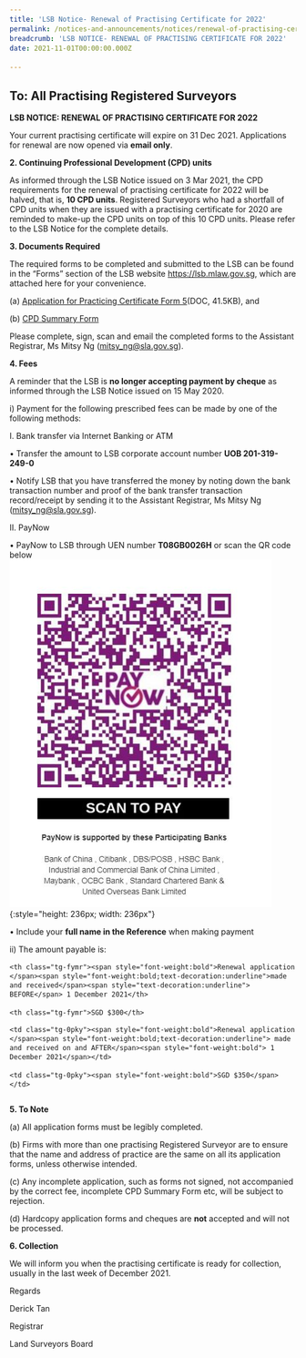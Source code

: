 ```yaml
---
title: 'LSB Notice- Renewal of Practising Certificate for 2022'
permalink: /notices-and-announcements/notices/renewal-of-practising-certificate-for-2022/
breadcrumb: 'LSB NOTICE- RENEWAL OF PRACTISING CERTIFICATE FOR 2022'
date: 2021-11-01T00:00:00.000Z

---
```



## To: All Practising Registered Surveyors



**LSB NOTICE: RENEWAL OF PRACTISING CERTIFICATE FOR 2022**



Your current practising certificate will expire on 31 Dec 2021. Applications for renewal are now opened via **email only**.


**2. Continuing Professional Development (CPD) units**


As informed through the LSB Notice issued on 3 Mar 2021, the CPD requirements for the renewal of practising certificate for 2022 will be halved, that is, **10 CPD units**. Registered Surveyors who had a shortfall of CPD units when they are issued with a practising certificate for 2020 are reminded to make-up the CPD units on top of this 10 CPD units. Please refer to the LSB Notice for the complete details.



**3. Documents Required**



The required forms to be completed and submitted to the LSB can be found in the “Forms” section of the LSB website <https://lsb.mlaw.gov.sg>, which are attached here for your convenience.



(a) [Application for Practicing Certificate Form 5](/files/LSBForm5-Application-for-Practising-Certificate.doc/)(DOC, 41.5KB), and <br> 



(b) [CPD Summary Form](/files/CPD_Summary_Form_revised.pdf) <br>



Please complete, sign, scan and email the completed forms to the Assistant Registrar, Ms Mitsy Ng (<mitsy_ng@sla.gov.sg>).



**4. Fees**


A reminder that the LSB is **no longer accepting payment by cheque** as informed through the LSB Notice issued on 15 May 2020.



i) Payment for the following prescribed fees can be made by one of the following methods:






I. Bank transfer via Internet Banking or ATM



•         Transfer the amount to LSB corporate account number **UOB 201-319-249-0**



•         Notify LSB that you have transferred the money by noting down the bank transaction number and proof of the bank transfer transaction record/receipt by sending it to the Assistant Registrar, Ms Mitsy Ng (<mitsy_ng@sla.gov.sg>). 



II. PayNow 



•         PayNow to LSB through UEN number  **T08GB0026H** or scan the QR code below <br>
          ![register QR code](/images/LSB_paynow_qr_code.jpg){:style="height: 236px; width: 236px"}

•         Include your **full name in the Reference** when making payment



ii) The amount payable is:



<style type="text/css">

.tg  {border-collapse:collapse;border-spacing:0;}

.tg td{font-family:Arial, sans-serif;font-size:14px;padding:10px 5px;border-style:solid;border-width:1px;overflow:hidden;word-break:normal;border-color:black;}

.tg th{font-family:Arial, sans-serif;font-size:14px;font-weight:normal;padding:10px 5px;border-style:solid;border-width:1px;overflow:hidden;word-break:normal;border-color:black;}

.tg .tg-fymr{font-weight:bold;border-color:inherit;text-align:left;vertical-align:top}

.tg .tg-0pky{border-color:inherit;text-align:left;vertical-align:top}

</style>

<table class="tg">

  <tr>

    <th class="tg-fymr"><span style="font-weight:bold">Renewal application </span><span style="font-weight:bold;text-decoration:underline">made and received</span><span style="text-decoration:underline"> BEFORE</span> 1 December 2021</th>

    <th class="tg-fymr">SGD $300</th>

  </tr>

  <tr>

    <td class="tg-0pky"><span style="font-weight:bold">Renewal application </span><span style="font-weight:bold;text-decoration:underline"> made and received on and AFTER</span><span style="font-weight:bold"> 1 December 2021</span></td>

    <td class="tg-0pky"><span style="font-weight:bold">SGD $350</span></td>

  </tr>

</table>





**5. To Note**



(a) All application forms must be legibly completed.



(b) Firms with more than one practising Registered Surveyor are to ensure that the name and address of practice are the same on all its application forms, unless otherwise intended.



(c) Any incomplete application, such as forms not signed, not accompanied by the correct fee, incomplete CPD Summary Form etc, will be subject to rejection.


(d) Hardcopy application forms and cheques are **not** accepted and will not be processed.



**6. Collection**



We will inform you when the practising certificate is ready for collection, usually in the last week of December 2021.



Regards



Derick Tan



Registrar



Land Surveyors Board


